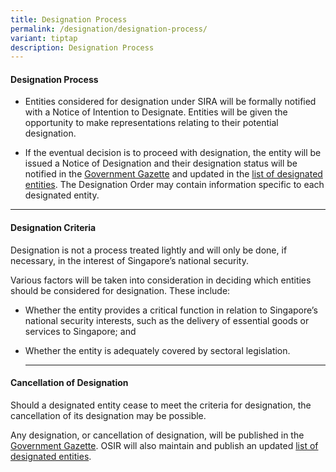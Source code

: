 ```yaml
---
title: Designation Process
permalink: /designation/designation-process/
variant: tiptap
description: Designation Process
---
```

<h4><strong>Designation Process</strong></h4>
<ul data-tight="true" class="tight">
<li>
<p>Entities considered for designation under SIRA will be formally notified
with a Notice of Intention to Designate. Entities will be given the opportunity
to make representations relating to their potential designation.</p>
<p></p>
</li>
<li>
<p>If the eventual decision is to proceed with designation, the entity will
be issued a Notice of Designation and their designation status will be
notified in the <a href="https://www.egazette.gov.sg/" rel="noopener noreferrer nofollow" target="_blank">Government Gazette</a> and
updated in the <a href="/designation/designated-entities" rel="noopener noreferrer nofollow" target="_blank">list of designated entities</a>.
The Designation Order may contain information specific to each designated
entity.</p>
</li>
</ul>
<hr>
<h4><strong>Designation Criteria</strong></h4>
<p>Designation is not a process treated lightly and will only be done, if
necessary, in the interest of Singapore’s national security.&nbsp;</p>
<p>Various factors will be taken into consideration in deciding which entities
should be considered for designation. These include:</p>
<ul>
<li>
<p>Whether the entity provides a critical function in relation to Singapore’s
national security interests, such as the delivery of essential goods or
services to Singapore; and</p>
</li>
<li>
<p>Whether the entity is adequately covered by sectoral legislation.</p>
<hr>
</li>
</ul>
<h4><strong>Cancellation of Designation</strong></h4>
<p>Should a designated entity cease to meet the criteria for designation,
the cancellation of its designation may be possible.</p>
<p>Any designation, or cancellation of designation, will be published in
the <a href="https://www.egazette.gov.sg/" rel="noopener noreferrer nofollow" target="_blank">Government Gazette</a>.
OSIR will also maintain and publish an updated <a href="/designation/designated-entities" rel="noopener noreferrer nofollow" target="_blank">list of designated entities</a>.</p>
<p></p>